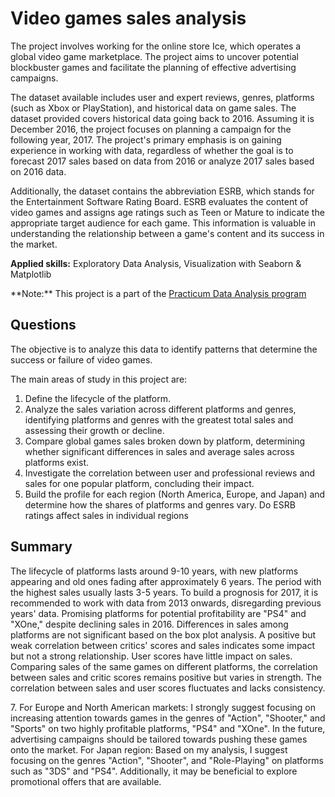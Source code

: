 # Video games sales analysis

<p>The project involves working for the online store Ice, which operates a global video game marketplace. The project aims to uncover potential blockbuster games and facilitate the planning of effective advertising campaigns.</p>

<p>The dataset available includes user and expert reviews, genres, platforms (such as Xbox or PlayStation), and historical data on game sales. The dataset provided covers historical data going back to 2016. Assuming it is December 2016, the project focuses on planning a campaign for the following year, 2017. The project's primary emphasis is on gaining experience in working with data, regardless of whether the goal is to forecast 2017 sales based on data from 2016 or analyze 2017 sales based on 2016 data.</p>

<p>Additionally, the dataset contains the abbreviation ESRB, which stands for the Entertainment Software Rating Board. ESRB evaluates the content of video games and assigns age ratings such as Teen or Mature to indicate the appropriate target audience for each game. This information is valuable in understanding the relationship between a game's content and its success in the market.</p>

<p><b>Applied skills:</b> Exploratory Data Analysis, Visualization with Seaborn & Matplotlib </p>
<p>**Note:** This project is a part of the <a href="https://practicum.com/en-isr/data-analyst/">Practicum Data Analysis program</a> </p>

<p><h2>Questions</h2>
  
The objective is to analyze this data to identify patterns that determine the success or failure of video games.

The main areas of study in this project are:

1. Define the lifecycle of the platform. 
2. Analyze the sales variation across different platforms and genres, identifying platforms and genres with the greatest total sales and assessing their growth or decline.
3. Compare global games sales broken down by platform, determining whether significant differences in sales and average sales across platforms exist.
4. Investigate the correlation between user and professional reviews and sales for one popular platform, concluding their impact.
5. Build the profile for each region (North America, Europe, and Japan) and determine how the shares of platforms and genres vary. Do ESRB ratings affect sales in individual regions
</p>

<p><h2>Summary </h2>
  
The lifecycle of platforms lasts around 9-10 years, with new platforms appearing and old ones fading after approximately 6 years. The period with the highest sales usually lasts 3-5 years.
To build a prognosis for 2017, it is recommended to work with data from 2013 onwards, disregarding previous years' data.
Promising platforms for potential profitability are "PS4" and "XOne," despite declining sales in 2016.
Differences in sales among platforms are not significant based on the box plot analysis.
A positive but weak correlation between critics' scores and sales indicates some impact but not a strong relationship. User scores have little impact on sales.
Comparing sales of the same games on different platforms, the correlation between sales and critic scores remains positive but varies in strength. The correlation between sales and user scores fluctuates and lacks consistency.</p>
7. For Europe and North American markets:
I strongly suggest focusing on increasing attention towards games in the genres of "Action", "Shooter," and "Sports" on two highly profitable platforms, "PS4" and "XOne". In the future, advertising campaigns should be tailored towards pushing these games onto the market.
For Japan region:
Based on my analysis, I suggest focusing on the genres "Action", "Shooter", and "Role-Playing" on platforms such as "3DS" and "PS4". Additionally, it may be beneficial to explore promotional offers that are available.
